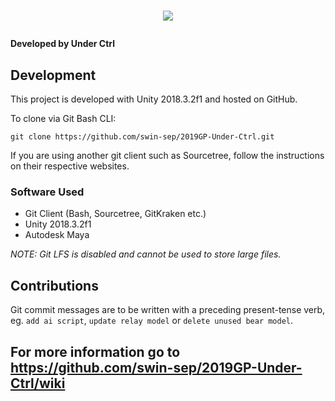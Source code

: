 # <p align="center"><img src="https://github.com/swin-sep/2019GP-Under-Ctrl/blob/master/images/Star%20Jump%20Logo.jpg"></p>
**Developed by Under Ctrl**

## Development
This project is developed with Unity 2018.3.2f1 and hosted on GitHub.

To clone via Git Bash CLI:
```shell
git clone https://github.com/swin-sep/2019GP-Under-Ctrl.git
```

If you are using another git client such as Sourcetree, follow the instructions on their respective websites.

### Software Used
- Git Client (Bash, Sourcetree, GitKraken etc.)
- Unity 2018.3.2f1
- Autodesk Maya

*NOTE: Git LFS is disabled and cannot be used to store large files.*

## Contributions
Git commit messages are to be written with a preceding present-tense verb, eg. `add ai script`, `update relay model` or `delete unused bear model`.

## For more information go to https://github.com/swin-sep/2019GP-Under-Ctrl/wiki
